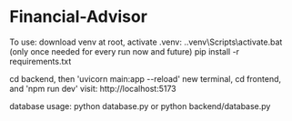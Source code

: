 # Financial-Advisor

To use: 
download venv
at root, activate .venv: .\.venv\Scripts\activate.bat
(only once needed for every run now and future) pip install -r requirements.txt

cd backend, then 'uvicorn main:app --reload'
new terminal, cd frontend, and 'npm run dev'
visit: http://localhost:5173

database usage:
python database.py or python backend/database.py